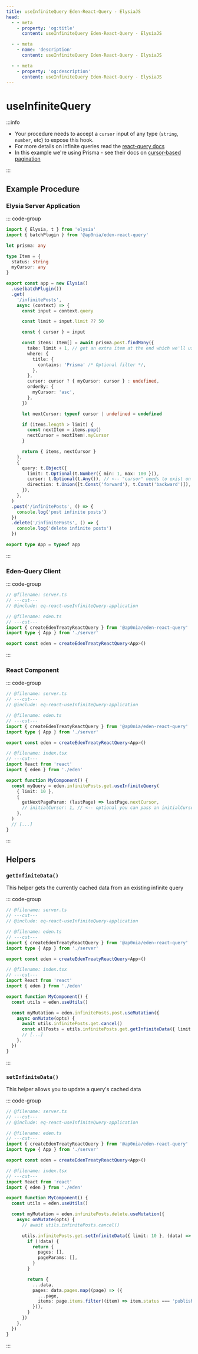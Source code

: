 ```yaml
---
title: useInfiniteQuery Eden-React-Query - ElysiaJS
head:
  - - meta
    - property: 'og:title'
      content: useInfiniteQuery Eden-React-Query - ElysiaJS

  - - meta
    - name: 'description'
      content: useInfiniteQuery Eden-React-Query - ElysiaJS

  - - meta
    - property: 'og:description'
      content: useInfiniteQuery Eden-React-Query - ElysiaJS
---
```


# useInfiniteQuery

:::info

- Your procedure needs to accept a `cursor` input of any type (`string`, `number`, etc) to expose this hook.
- For more details on infinite queries read the [react-query docs](https://tanstack.com/query/v5/docs/framework/react/reference/useInfiniteQuery)
- In this example we're using Prisma - see their docs on [cursor-based pagination](https://www.prisma.io/docs/concepts/components/prisma-client/pagination#cursor-based-pagination)

:::

## Example Procedure

### Elysia Server Application

::: code-group

```typescript twoslash include eq-react-useInfiniteQuery-application [server.ts]
import { Elysia, t } from 'elysia'
import { batchPlugin } from '@ap0nia/eden-react-query'

let prisma: any

type Item = {
  status: string
  myCursor: any
}

export const app = new Elysia()
  .use(batchPlugin())
  .get(
    '/infinitePosts',
    async (context) => {
      const input = context.query

      const limit = input.limit ?? 50

      const { cursor } = input

      const items: Item[] = await prisma.post.findMany({
        take: limit + 1, // get an extra item at the end which we'll use as next cursor
        where: {
          title: {
            contains: 'Prisma' /* Optional filter */,
          },
        },
        cursor: cursor ? { myCursor: cursor } : undefined,
        orderBy: {
          myCursor: 'asc',
        },
      })

      let nextCursor: typeof cursor | undefined = undefined

      if (items.length > limit) {
        const nextItem = items.pop()
        nextCursor = nextItem!.myCursor
      }

      return { items, nextCursor }
    },
    {
      query: t.Object({
        limit: t.Optional(t.Number({ min: 1, max: 100 })),
        cursor: t.Optional(t.Any()), // <-- "cursor" needs to exist on either the query or params, but can be any type
        direction: t.Union([t.Const('forward'), t.Const('backward')]), // optional, useful for bi-directional query
      }),
    },
  )
  .post('/infinitePosts', () => {
    console.log('post infinite posts')
  })
  .delete('/infinitePosts', () => {
    console.log('delete infinite posts')
  })

export type App = typeof app
```

:::

### Eden-Query Client

::: code-group

```typescript twoslash
// @filename: server.ts
// ---cut---
// @include: eq-react-useInfiniteQuery-application

// @filename: eden.ts
// ---cut---
import { createEdenTreatyReactQuery } from '@ap0nia/eden-react-query'
import type { App } from './server'

export const eden = createEdenTreatyReactQuery<App>()
```

:::

### React Component

::: code-group

```typescript twoslash [index.tsx]
// @filename: server.ts
// ---cut---
// @include: eq-react-useInfiniteQuery-application

// @filename: eden.ts
// ---cut---
import { createEdenTreatyReactQuery } from '@ap0nia/eden-react-query'
import type { App } from './server'

export const eden = createEdenTreatyReactQuery<App>()

// @filename: index.tsx
// ---cut---
import React from 'react'
import { eden } from './eden'

export function MyComponent() {
  const myQuery = eden.infinitePosts.get.useInfiniteQuery(
    { limit: 10 },
    {
      getNextPageParam: (lastPage) => lastPage.nextCursor,
      // initialCursor: 1, // <-- optional you can pass an initialCursor
    },
  )
  // [...]
}
```

:::

## Helpers

### `getInfiniteData()`

This helper gets the currently cached data from an existing infinite query

::: code-group

```typescript twoslash [index.tsx]
// @filename: server.ts
// ---cut---
// @include: eq-react-useInfiniteQuery-application

// @filename: eden.ts
// ---cut---
import { createEdenTreatyReactQuery } from '@ap0nia/eden-react-query'
import type { App } from './server'

export const eden = createEdenTreatyReactQuery<App>()

// @filename: index.tsx
// ---cut---
import React from 'react'
import { eden } from './eden'

export function MyComponent() {
  const utils = eden.useUtils()

  const myMutation = eden.infinitePosts.post.useMutation({
    async onMutate(opts) {
      await utils.infinitePosts.get.cancel()
      const allPosts = utils.infinitePosts.get.getInfiniteData({ limit: 10  })
      // [...]
    },
  })
}
```

:::

### `setInfiniteData()`

This helper allows you to update a query's cached data

::: code-group

```typescript twoslash [index.tsx]
// @filename: server.ts
// ---cut---
// @include: eq-react-useInfiniteQuery-application

// @filename: eden.ts
// ---cut---
import { createEdenTreatyReactQuery } from '@ap0nia/eden-react-query'
import type { App } from './server'

export const eden = createEdenTreatyReactQuery<App>()

// @filename: index.tsx
// ---cut---
import React from 'react'
import { eden } from './eden'

export function MyComponent() {
  const utils = eden.useUtils()

  const myMutation = eden.infinitePosts.delete.useMutation({
    async onMutate(opts) {
      // await utils.infinitePosts.cancel()

      utils.infinitePosts.get.setInfiniteData({ limit: 10 }, (data) => {
        if (!data) {
          return {
            pages: [],
            pageParams: [],
          }
        }

        return {
          ...data,
          pages: data.pages.map((page) => ({
            ...page,
            items: page.items.filter((item) => item.status === 'published'),
          })),
        }
      })
    },
  })
}
```

:::
